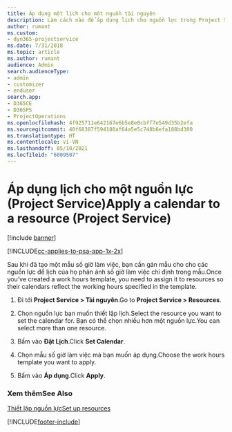 ```yaml
---
title: Áp dụng một lịch cho một nguồn tài nguyên
description: Làm cách nào để áp dụng lịch cho nguồn lực trong Project Service
author: rumant
ms.custom:
- dyn365-projectservice
ms.date: 7/31/2018
ms.topic: article
ms.author: rumant
audience: Admin
search.audienceType:
- admin
- customizer
- enduser
search.app:
- D365CE
- D365PS
- ProjectOperations
ms.openlocfilehash: 4f925711e642167e6b5e8e0cbff7e549d35b2efa
ms.sourcegitcommit: 40f68387f594180af64a5e5c748b6efa188bd300
ms.translationtype: HT
ms.contentlocale: vi-VN
ms.lasthandoff: 05/10/2021
ms.locfileid: "6009507"
---
```

# <a name="apply-a-calendar-to-a-resource-project-service"></a><span data-ttu-id="e7b5b-103">Áp dụng lịch cho một nguồn lực (Project Service)</span><span class="sxs-lookup"><span data-stu-id="e7b5b-103">Apply a calendar to a resource (Project Service)</span></span>

[!include [banner](../includes/psa-now-project-operations.md)]

[!INCLUDE[cc-applies-to-psa-app-1x-2x](../includes/cc-applies-to-psa-app-1x-2x.md)]

<span data-ttu-id="e7b5b-104">Sau khi đã tạo một mẫu số giờ làm việc, bạn cần gán mẫu cho cho các nguồn lực để lịch của họ phản ánh số giờ làm việc chỉ định trong mẫu.</span><span class="sxs-lookup"><span data-stu-id="e7b5b-104">Once you’ve created a work hours template, you need to assign it to resources so their calendars reflect the working hours specified in the template.</span></span>  
  
1.  <span data-ttu-id="e7b5b-105">Đi tới **Project Service > Tài nguyên**.</span><span class="sxs-lookup"><span data-stu-id="e7b5b-105">Go to **Project Service > Resources**.</span></span>  
  
2.  <span data-ttu-id="e7b5b-106">Chọn nguồn lực bạn muốn thiết lập lịch.</span><span class="sxs-lookup"><span data-stu-id="e7b5b-106">Select the resource you want to set the calendar for.</span></span> <span data-ttu-id="e7b5b-107">Bạn có thể chọn nhiều hơn một nguồn lực.</span><span class="sxs-lookup"><span data-stu-id="e7b5b-107">You can select more than one resource.</span></span>  
  
3.  <span data-ttu-id="e7b5b-108">Bấm vào **Đặt Lịch**.</span><span class="sxs-lookup"><span data-stu-id="e7b5b-108">Click **Set Calendar**.</span></span>  
  
4.  <span data-ttu-id="e7b5b-109">Chọn mẫu số giờ làm việc mà bạn muốn áp dụng.</span><span class="sxs-lookup"><span data-stu-id="e7b5b-109">Choose the work hours template you want to apply.</span></span>  
  
5.  <span data-ttu-id="e7b5b-110">Bấm vào **Áp dụng**.</span><span class="sxs-lookup"><span data-stu-id="e7b5b-110">Click **Apply**.</span></span>  
  
### <a name="see-also"></a><span data-ttu-id="e7b5b-111">Xem thêm</span><span class="sxs-lookup"><span data-stu-id="e7b5b-111">See Also</span></span>  
 [<span data-ttu-id="e7b5b-112">Thiết lập nguồn lực</span><span class="sxs-lookup"><span data-stu-id="e7b5b-112">Set up resources</span></span>](../psa/set-up-resources.md)


[!INCLUDE[footer-include](../includes/footer-banner.md)]